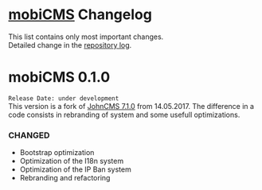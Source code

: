 # [mobiCMS](http://mobicms.org) Changelog
This list contains only most important changes.  
Detailed change in the [repository log](https://github.com/mobicms/mobicms-classic/commits).

# mobiCMS 0.1.0  
`Release Date: under development`  
This version is a fork of [JohnCMS 7.1.0](https://github.com/john-cms/johncms-next) from 14.05.2017. The difference in a code consists in rebranding of system and some usefull optimizations.

### CHANGED
- Bootstrap optimization
- Optimization of the I18n system
- Optimization of the IP Ban system
- Rebranding and refactoring
